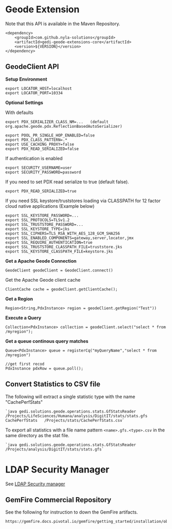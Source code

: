 # Geode Extension 


Note that this API is available in the Maven Repository.

	
	<dependency>
	    <groupId>com.github.nyla-solutions</groupId>
	    <artifactId>gedi-geode-extensions-core</artifactId>
	    <version>${VERSION}</version>
	</dependency>


## GeodeClient API

**Setup Environment**

    export LOCATOR_HOST=localhost
    export LOCATOR_PORT=10334
 
 **Optional Settings**

With defaults

	export PDX_SERIALIZER_CLASS_NM=...   (default org.apache.geode.pdx.ReflectionBasedAutoSerializer)

	export POOL_PR_SINGLE_HOP_ENABLED=false
	export PDX_CLASS_PATTERN=.*
	export USE_CACHING_PROXY=false
	export PDX_READ_SERIALIZED=false
	

If authentication is enabled
	
	export SECURITY_USERNAME=user
	export SECURITY_PASSWORD=password
    

If you need to set PDX read serialize to true (default false).

    export PDX_READ_SERIALIZED=true
    
    
If you need SSL keystore/truststores loading via CLASSPATH for 
12 factor cloud native applications (Example below)

	export SSL_KEYSTORE_PASSWORD=...
	export SSL_PROTOCOLS=TLSv1.2
	export SSL_TRUSTSTORE_PASSWORD=...
	export SSL_KEYSTORE_TYPE=jks
	export SSL_CIPHERS=TLS_RSA_WITH_AES_128_GCM_SHA256
	export SSL_ENABLED_COMPONENTS=gateway,server,locator,jmx
	export SSL_REQUIRE_AUTHENTICATION=true
	export SSL_TRUSTSTORE_CLASSPATH_FILE=truststore.jks
	export SSL_KEYSTORE_CLASSPATH_FILE=keystore.jks

**Get a Apache Geode Connection**

	GeodeClient geodeClient = GeodeClient.connect()

Get the Apache Geode client cache
	
	ClientCache cache = geodeClient.getClientCache();
		

**Get a Region**
		
	Region<String,PdxInstance> region = geodeClient.getRegion("Test"))

**Execute a Query**

    Collection<PdxInstance> collection = geodeClient.select("select * from /myregion");
 
**Get a queue continous query matches**

    Queue<PdxInstance> queue = registerCq("myQueryName","select * from /myregion")
    
    //get first recod
    PdxInstance pdxRow = queue.poll();
 
 ## Convert Statistics to CSV file
 
 The following will extract a single statistic type with the name "CachePerfStats"
 
 	`java gedi.solutions.geode.operations.stats.GfStatsReader /Projects/LifeSciences/Humana/analysis/DigitIT/stats/stats.gfs CachePerfStats   /Projects/stats/CachePerfStats.csv`
 
 
 To export all statistics with a file name pattern `<name>.gfs.<type>.csv` in the same directory as the stat file.
 
 	`java gedi.solutions.geode.operations.stats.GfStatsReader /Projects/analysis/DigitIT/stats/stats.gfs`


# LDAP Security Manager

See [LDAP Security manager](README_LDAP_SecurityMgr.md)

 
## GemFire Commercial Repository


See the following for instruction to down the GemFire artifacts.

	https://gemfire.docs.pivotal.io/gemfire/getting_started/installation/obtain_gemfire_maven.html